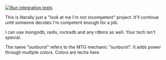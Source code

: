 [![Run integration tests](https://github.com/Mutestock/sunburst/actions/workflows/run_integration_tests.yml/badge.svg)](https://github.com/Mutestock/sunburst/actions/workflows/run_integration_tests.yml)

This is literally just a "look at me I'm not incompetent" project. It'll continue until someone decides I'm competent enough for a job.

I can use mongodb, redis, rocksdb and any rdbms as well. Your tech isn't special.

The name "sunburst" refers to the MTG mechanic "sunburst". It adds power through multiple colors. Colors are techs here